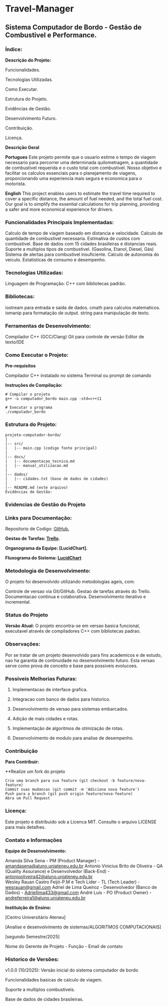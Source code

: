 # Travel-Manager



## **Sistema Computador de Bordo - Gestão de Combustivel e Performance.**





### **Índice:**





 **Descrição do Projeto:**

   Funcionalidades.
   
   Tecnologias Utilizadas.
   
   Como Executar.
   
   Estrutura do Projeto.
   
   Evidências de Gestão.
   
   Desenvolvimento Futuro.

   Contribuição.
   
   Licença.







**Descrição Geral**

**Portugues**
Este projeto permite que o usuario estime o tempo de viagem necessario para percorrer uma determinada quilometragem, a quantidade de combustivel requerida e o custo total com combustivel.
Nosso objetivo e facilitar os calculos essenciais para o planejamento de viagens, proporcionando uma experiencia mais segura e economica para o motorista.



**English**
This project enables users to estimate the travel time required to cover a specific distance, the amount of fuel needed, and the total fuel cost.
Our goal is to simplify the essential calculations for trip planning, providing a safer and more economical experience for drivers.




### **Funcionalidades Principais Implementadas:**

  Calculo de tempo de viagem baseado em distancia e velocidade.
  Calculo de quantidade de combustivel necessaria.
  Estimativa de custos com combustivel.
  Base de dados com 15 cidades brasileiras e distancias reais.
  Suporte a multiplos tipos de combustivel. (Gasolina, Etanol, Diesel, Gás)
  Sistema de alertas para combustivel insuficiente.
  Calculo de autonomia do veiculo.
  Estatisticas de consumo e desempenho.





### **Tecnologias Utilizadas:**

Linguagem de Programação:
C++ com bibliotecas padrão.




### **Bibliotecas:**

  iostream para entrada e saida de dados.
  cmath para calculos matematicos.
  iomanip para formatação de output.
  string para manipulação de texto.

### **Ferramentas de Desenvolvimento:**

  Compilador C++ (GCC/Clang)
  Git para controle de versão 
  Editor de texto/IDE

### **Como Executar o Projeto:**

 **Pre-requisitos**
 
   Compilador C++ instalado no sistema
   Terminal ou prompt de comando

**Instruções de Compilação:**
 
    # Compilar o projeto
    g++ -o computador_bordo main.cpp -std=c++11

    # Executar o programa
    ./computador_bordo


### **Estrutura do Projeto:**

    projeto-computador-bordo/
    |
    |-- src/
    |   |-- main.cpp (codigo fonte principal)
    |
    |-- docs/
    |   |-- documentacao_tecnica.md
    |   |-- manual_utilizacao.md
    |
    |-- dados/
    |   |-- cidades.txt (base de dados de cidades)
    |
    |-- README.md (este arquivo)
    Evidências de Gestão:


### **Evidencias de Gestão do Projeto**

### **Links para Documentação:**
 
  Repositorio de Codigo: [GitHub.](https://github.com/Link-S4ma/Travel-Manager/blob/main/SISTEMA%20COMPUTADOR%20DE%20BORDO.cpp)
  
  **Gestao de Tarefas: [**Trello**](https://trello.com/invite/b/68e5c1ce20ed02c2f6e2bb4d/ATTI15ab90dcaef740834997ec586276b15bC329A935/sistema-embarcado-gestao-de-combustivel).**
  
  **Organograma da Equipe: [**LucidChart**].**

  **Fluxograma do Sistema: [**LucidChart**](https://lucid.app/lucidchart/d3c2af38-a682-4ad4-acb9-57db9be5d397/edit?invitationId=inv_8fc6c346-72cd-4ec8-a996-219d9370b879&page=0_0#)**
  



### **Metodologia de Desenvolvimento:**

 O projeto foi desenvolvido utilizando metodologias ageis, com: 
 
  Controle de versao via Git/GitHub.
  Gestao de tarefas através do Trello.
  Documentacao continua e colaborativa.
  Desenvolvimento iterativo e incremental.


### **Status do Projeto**

  **Versão Atual:**
  O projeto encontra-se em versao basica funcional, executavel através de compiladores C++ com bibliotecas padrao.


###  **Observações:**

   Por se tratar de um projeto desenvolvido para fins academicos e de estudo, nao ha garantia de continuidade no desenvolvimento futuro. Esta versao serve como prova de conceito e base para possiveis evolucoes.
   

###   **Possiveis Melhorias Futuras:**

   1. Implementacao de interface grafica.
   
   2. Integracao com banco de dados para historico.
   
   3. Desenvolvimento de versao para sistemas embarcados.
   
   4. Adição de mais cidades e rotas.
   
   5. Implementação de algoritmos de otimização de rotas.
   
   6. Desenvolvimento de modulo para analise de desempenho.



### **Contribuição**

 **Para Contribuir:**
  
  **Realize um fork do projeto

    Crie uma branch para sua feature (git checkout -b feature/nova-feature)
    Commit suas mudancas (git commit -m 'Adiciona nova feature')
    Push para a branch (git push origin feature/nova-feature)
    Abra um Pull Request
  

### **Licença:**

Este projeto e distribuido sob a Licenca MIT. Consulte o arquivo LICENSE para mais detalhes.

### **Contato e Informações**

  **Equipe de Desenvolvimento:**
  
   Amanda Silva Sena - PM (Product Manager) - amandasena@aluno.uniateneu.edu.br
   Antonio Vinicius Brito de Oliveira - QA (Quality Assurance) e Desenvolvedor (Back-End) - antoniooliveira42@aluno.uniateneu.edu.br  
   Wesley Rauan Castro Feijó-P.M e Tech Lider - TL (Tech Leader) - wesrauan@gmail.com
   Adriel de Lima Queiroz - Desenvolvedor (Banco de Dados) - Adriellima433@gmail.com
   André Luís - PO (Product Owner) - andreferreira1@aluno.uniateneu.edu.br

  **Instituição de Ensino:**

   [Centro Universitário Ateneu]
   
   [Analise e desenvolvimento de sistemas/ALGORITMOS COMPUTACIONAIS]
   
   [segundo Semestre/2025]
  
   Nome do Gerente de Projeto - Função - Email de contato
  
###  **Historico de Versões:**
  
 v1.0.0 (10/2025): Versão inicial do sistema computador de bordo
 
 Funcionalidades basicas de calculo de viagem.
 
 Suporte a multiplos combustiveis.
 
 Base de dados de cidades brasileiras.

